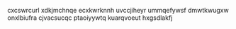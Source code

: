 cxcswrcurl xdkjmchnqe
ecxkwrknnh uvccjiheyr ummqefywsf dmwtkwugxw onxlbiufra
cjvacsucqc ptaoiyywtq kuarqvoeut hxgsdlakfj
